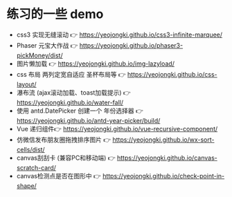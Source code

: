 # 练习的一些 demo

- css3 实现无缝滚动 👉 https://yeojongki.github.io/css3-infinite-marquee/
- Phaser 元宝大作战 👉 https://yeojongki.github.io/phaser3-pickMoney/dist/
- 图片懒加载 👉 https://yeojongki.github.io/img-lazyload/
- css 布局 两列定宽自适应 圣杯布局等 👉 https://yeojongki.github.io/css-layout/
- 瀑布流 (ajax滚动加载、toast加载提示) 👉 https://yeojongki.github.io/water-fall/
- 使用 antd.DatePicker 创建一个 年份选择器 👉 https://yeojongki.github.io/antd-year-picker/build/
- Vue 递归组件👉 https://yeojongki.github.io/vue-recursive-component/
- 仿微信发布朋友圈拖拽排序图片 👉 https://yeojongki.github.io/wx-sort-cells/dist/
- canvas刮刮卡 (兼容PC和移动端) 👉 https://yeojongki.github.io/canvas-scratch-card/
- canvas检测点是否在图形中 👉 https://yeojongki.github.io/check-point-in-shape/
